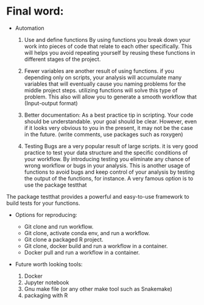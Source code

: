 # Final word:

* Automation
    1. Use and define functions
    By using functions you break down your work into pieces of code that relate to each other specifically. This will helps you avoid repeating yourself by reusing these functions in different stages of the project.

    2. Fewer variables are another result of using functions. if you depending only on scripts, your analysis will accumulate many variables that will eventually cause you naming problems for the middle project steps. utilizing functions will solve this type of problem. This also will allow you to generate a smooth workflow that (Input-output format)

    3. Better documentation: As a best practice tip in scripting. Your code should be understandable. your goal should be clear. However, even if it looks very obvious to you in the present, it may not be the case in the future. (write comments, use packages such as  roxygen)

    4. Testing
    Bugs are a very popular result of large scripts. it is very good practice to test your data structure and the specific conditions of your workflow. By introducing testing you eliminate any chance of wrong workflow or bugs in your analysis. This is another usage of functions to avoid bugs and keep control of your analysis by testing the output of the functions, for instance. A very famous option is to use the package testthat


The package testthat provides a powerful and easy-to-use framework to build tests for your functions.


* Options for reproducing:

    - Git clone and run workflow.
    - Git clone, activate conda env, and run a workflow.
    - Git clone a packaged R project.
    - Git clone, docker build and run a workflow in a container.
    - Docker pull and run a workflow in a container.


* Future worth looking tools:
    1. Docker
    2. Jupyter notebook
    3. Gnu make file (or any other make tool such as Snakemake)
    4. packaging with R
